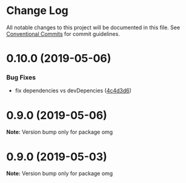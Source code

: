 # Change Log

All notable changes to this project will be documented in this file.
See [Conventional Commits](https://conventionalcommits.org) for commit guidelines.

# 0.10.0 (2019-05-06)


### Bug Fixes

* fix dependencies vs devDepencies ([4c4d3d6](https://github.com/microservices/omg-cli/commit/4c4d3d6))





# 0.9.0 (2019-05-06)

**Note:** Version bump only for package omg





# 0.9.0 (2019-05-03)

**Note:** Version bump only for package omg
